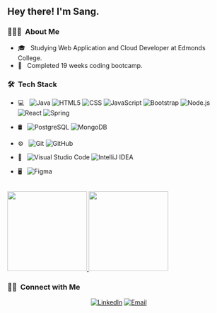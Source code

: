 <h2> Hey there! I'm Sang.</h2>

<h3> 👨🏻‍💻 &nbsp;About Me </h3>

- 🎓 &nbsp; Studying Web Application and Cloud Developer at Edmonds College.
- 💼 &nbsp; Completed 19 weeks coding bootcamp.

<h3> 🛠 &nbsp;Tech Stack</h3>

- 💻 &nbsp;
  ![Java](https://img.shields.io/badge/-Java-333333?style=flat&logo=Java&logoColor=007396)
  ![HTML5](https://img.shields.io/badge/-HTML5-333333?style=flat&logo=HTML5)
  ![CSS](https://img.shields.io/badge/-CSS-333333?style=flat&logo=CSS3&logoColor=1572B6)
  ![JavaScript](https://img.shields.io/badge/-JavaScript-333333?style=flat&logo=javascript)
  ![Bootstrap](https://img.shields.io/badge/-Bootstrap-333333?style=flat&logo=bootstrap&logoColor=563D7C)
  ![Node.js](https://img.shields.io/badge/-Node.js-333333?style=flat&logo=node.js)
  ![React](https://img.shields.io/badge/-React-333333?style=flat&logo=react)
  ![Spring](https://img.shields.io/badge/-Spring-333333?style=flat&logo=spring)
  
- 🛢 &nbsp;
  ![PostgreSQL](https://img.shields.io/badge/-PostgreSQL-333333?style=flat&logo=postgresql)
  ![MongoDB](https://img.shields.io/badge/-MongoDB-333333?style=flat&logo=mongodb)
- ⚙️ &nbsp;
  ![Git](https://img.shields.io/badge/-Git-333333?style=flat&logo=git)
  ![GitHub](https://img.shields.io/badge/-GitHub-333333?style=flat&logo=github)
- 🔧 &nbsp;
  ![Visual Studio Code](https://img.shields.io/badge/-Visual%20Studio%20Code-333333?style=flat&logo=visual-studio-code&logoColor=007ACC)
  ![IntelliJ IDEA](https://img.shields.io/badge/-IntelliJ-333333?style=flat&logo=intellij-idea&logoColor=000000)
- 🖥 &nbsp;
  ![Figma](https://img.shields.io/badge/-Figma-333333?style=flat&logo=figma)

<br/>

<a href="https://github.com/yauacom">
  <img height="180em" src="https://github-readme-stats.vercel.app/api?username=yauacom&theme=buefy&show_icons=true" />
  <img height="180em" src="https://github-readme-stats.vercel.app/api/top-langs/?username=yauacom&theme=buefy&layout=compact" />
</a>

<br/>

<h3> 🤝🏻 &nbsp;Connect with Me </h3>

<p align="center">
<a href="https://www.linkedin.com/in/yauacom/"><img alt="LinkedIn" src="https://img.shields.io/badge/LinkedIn-Sang%20Vo-blue?style=flat-square&logo=linkedin"></a>
<a href="mailto:yauacom@yahoo.com"><img alt="Email" src="https://img.shields.io/badge/Email-yauacom@yahoo.com-blue?style=flat-square&logo=gmail"></a>
</p>
